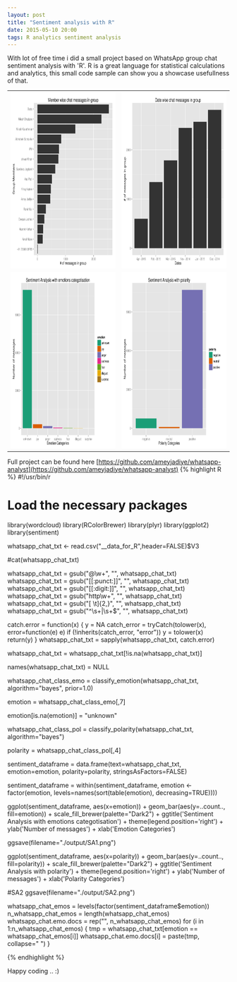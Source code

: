 ```yaml
---
layout: post
title: "Sentiment analysis with R"
date: 2015-05-10 20:00
tags: R analytics sentiment analysis
---
```


With lot of free time i did a small project based on WhatsApp group chat sentiment analysis with 'R'. R is a great language for statistical calculations and analytics, this small code sample can show you a showcase usefullness of that.

<table border="0" align="center">
<tr>
<td><img src="/images/WA1.png" height="400" width="400"/></td>
<td><img src="/images/WA2.png" height="400" width="400"/></td>
</tr>
<tr>
<td><img src="/images/SA1.png" height="400" width="400"/></td>
<td><img src="/images/SA2.png" height="400" width="400"/></td>
</tr>
</table>


Full project can be found here  [https://github.com/ameyjadiye/whatsapp-analyst](https://github.com/ameyjadiye/whatsapp-analyst)
{% highlight R %}
#!/usr/bin/r

# Load the necessary packages
library(wordcloud)
library(RColorBrewer)
library(plyr)
library(ggplot2)
library(sentiment)


whatsapp_chat_txt <- read.csv("__data_for_R",header=FALSE)$V3

#cat(whatsapp_chat_txt)

whatsapp_chat_txt = gsub("@\\w+", "", whatsapp_chat_txt)
whatsapp_chat_txt = gsub("[[:punct:]]", "", whatsapp_chat_txt)
whatsapp_chat_txt = gsub("[[:digit:]]", "", whatsapp_chat_txt)
whatsapp_chat_txt = gsub("http\\w+", "", whatsapp_chat_txt)
whatsapp_chat_txt = gsub("[ \t]{2,}", "", whatsapp_chat_txt)
whatsapp_chat_txt = gsub("^\\s+|\\s+$", "", whatsapp_chat_txt)


catch.error = function(x)
{
y = NA
catch_error = tryCatch(tolower(x), error=function(e) e)
if (!inherits(catch_error, "error"))
y = tolower(x)
return(y)
}
whatsapp_chat_txt = sapply(whatsapp_chat_txt, catch.error)

whatsapp_chat_txt = whatsapp_chat_txt[!is.na(whatsapp_chat_txt)]

names(whatsapp_chat_txt) = NULL

whatsapp_chat_class_emo = classify_emotion(whatsapp_chat_txt, algorithm="bayes", prior=1.0)

emotion = whatsapp_chat_class_emo[,7]

emotion[is.na(emotion)] = "unknown"

whatsapp_chat_class_pol = classify_polarity(whatsapp_chat_txt, algorithm="bayes")

polarity = whatsapp_chat_class_pol[,4]

sentiment_dataframe = data.frame(text=whatsapp_chat_txt, emotion=emotion, polarity=polarity, stringsAsFactors=FALSE)

sentiment_dataframe = within(sentiment_dataframe, emotion <- factor(emotion, levels=names(sort(table(emotion), decreasing=TRUE))))

ggplot(sentiment_dataframe, aes(x=emotion)) + geom_bar(aes(y=..count.., fill=emotion)) +
scale_fill_brewer(palette="Dark2") +
ggtitle('Sentiment Analysis with emotions categotisation') +
theme(legend.position='right') + ylab('Number of messages') + xlab('Emotion Categories')

ggsave(filename="./output/SA1.png")

ggplot(sentiment_dataframe, aes(x=polarity)) +
geom_bar(aes(y=..count.., fill=polarity)) +
scale_fill_brewer(palette="Dark2") +
ggtitle('Sentiment Analysis with polarity') +
theme(legend.position='right') + ylab('Number of messages') + xlab('Polarity Categories')

#SA2
ggsave(filename="./output/SA2.png")

whatsapp_chat_emos = levels(factor(sentiment_dataframe$emotion))
n_whatsapp_chat_emos = length(whatsapp_chat_emos)
whatsapp_chat.emo.docs = rep("", n_whatsapp_chat_emos)
for (i in 1:n_whatsapp_chat_emos)
{
tmp = whatsapp_chat_txt[emotion == whatsapp_chat_emos[i]]
whatsapp_chat.emo.docs[i] = paste(tmp, collapse=" ")
}

{% endhighlight %}

Happy coding .. :)
